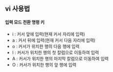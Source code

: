 ## vi 사용법

#### 입력 모드 전환 명령 키

- i : 커서 앞에 입력(현재 커서 자리에 입력)
- a : 커서 뒤에 입력(현재 커서 다음 자리에 입력)
- o : 커서가 위치한 행의 다음 행에 입력
- I : 커서가 위치한 행의 첫 칼럼으로 이동하여 입력
- A : 커서가 위치한 행의 마지막 칼럼으로 이동하여 입력
- O : 커서가 위치한 행의 앞 행에 입력